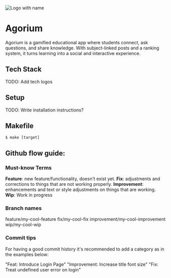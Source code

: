 ![Logo with name](https://github.com/user-attachments/assets/98cbd307-b110-4f9f-9dd1-6653bca25701)

# Agorium
Agorium is a gamified educational app where students connect, ask questions, and share knowledge. With subject-linked posts and a ranking system, it turns learning into a social and interactive experience.

## Tech Stack

TODO: Add tech logos

## Setup

TODO: Write installation instructions?

## Makefile

```console
$ make [target]
```

## Github flow guide:

### Must-know Terms

**Feature**: new feature/functionality, doesn't exist yet.
**Fix**: adjustments and corrections to things that are not working properly.
**Improvement**: enhancements and text or style adjustments on things that are working.
**Wip**: Work in progress

### Branch names

feature/my-cool-feature
fix/my-cool-fix
improvement/my-cool-improvement
wip/my-cool-wip

### Commit tips

For having a good commit history it's recommended to add a category as in the examples below:

"Feat: Introduce Login Page"
"Improvement: Increase title font size"
"Fix: Treat undefined user error on login"
